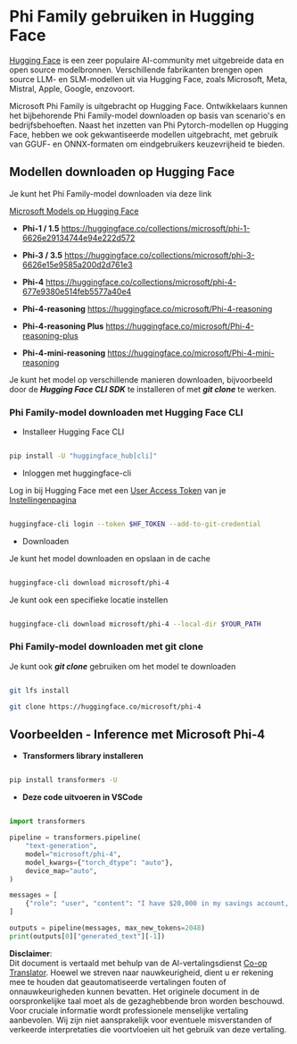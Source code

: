 <!--
CO_OP_TRANSLATOR_METADATA:
{
  "original_hash": "624fe133fba62773979d45f54519f7bb",
  "translation_date": "2025-07-16T18:53:39+00:00",
  "source_file": "md/01.Introduction/02/01.HF.md",
  "language_code": "nl"
}
-->
# **Phi Family gebruiken in Hugging Face**


[Hugging Face](https://huggingface.co/) is een zeer populaire AI-community met uitgebreide data en open source modelbronnen. Verschillende fabrikanten brengen open source LLM- en SLM-modellen uit via Hugging Face, zoals Microsoft, Meta, Mistral, Apple, Google, enzovoort.

Microsoft Phi Family is uitgebracht op Hugging Face. Ontwikkelaars kunnen het bijbehorende Phi Family-model downloaden op basis van scenario's en bedrijfsbehoeften. Naast het inzetten van Phi Pytorch-modellen op Hugging Face, hebben we ook gekwantiseerde modellen uitgebracht, met gebruik van GGUF- en ONNX-formaten om eindgebruikers keuzevrijheid te bieden.


## **Modellen downloaden op Hugging Face**

Je kunt het Phi Family-model downloaden via deze link

[Microsoft Models op Hugging Face](https://huggingface.co/microsoft)

-  **Phi-1 / 1.5** https://huggingface.co/collections/microsoft/phi-1-6626e29134744e94e222d572

-  **Phi-3 / 3.5** https://huggingface.co/collections/microsoft/phi-3-6626e15e9585a200d2d761e3

-  **Phi-4** https://huggingface.co/collections/microsoft/phi-4-677e9380e514feb5577a40e4

- **Phi-4-reasoning** https://huggingface.co/microsoft/Phi-4-reasoning

- **Phi-4-reasoning Plus** https://huggingface.co/microsoft/Phi-4-reasoning-plus 

- **Phi-4-mini-reasoning** https://huggingface.co/microsoft/Phi-4-mini-reasoning

Je kunt het model op verschillende manieren downloaden, bijvoorbeeld door de ***Hugging Face CLI SDK*** te installeren of met ***git clone*** te werken.

### **Phi Family-model downloaden met Hugging Face CLI**

- Installeer Hugging Face CLI

```bash

pip install -U "huggingface_hub[cli]"

```

- Inloggen met huggingface-cli

Log in bij Hugging Face met een [User Access Token](https://huggingface.co/docs/hub/security-tokens) van je [Instellingenpagina](https://huggingface.co/settings/tokens)


```bash

huggingface-cli login --token $HF_TOKEN --add-to-git-credential

```

- Downloaden 


Je kunt het model downloaden en opslaan in de cache 

```bash

huggingface-cli download microsoft/phi-4

```

Je kunt ook een specifieke locatie instellen


```bash

huggingface-cli download microsoft/phi-4 --local-dir $YOUR_PATH

```


### **Phi Family-model downloaden met git clone**

Je kunt ook ***git clone*** gebruiken om het model te downloaden

```bash

git lfs install

git clone https://huggingface.co/microsoft/phi-4

```

## **Voorbeelden - Inference met Microsoft Phi-4**

- **Transformers library installeren**

```bash

pip install transformers -U

```

- **Deze code uitvoeren in VSCode**

```python

import transformers

pipeline = transformers.pipeline(
    "text-generation",
    model="microsoft/phi-4",
    model_kwargs={"torch_dtype": "auto"},
    device_map="auto",
)

messages = [
    {"role": "user", "content": "I have $20,000 in my savings account, where I receive a 4% profit per year and payments twice a year. Can you please tell me how long it will take for me to become a millionaire? Also, can you please explain the math step by step as if you were explaining it to an uneducated person?"},
]

outputs = pipeline(messages, max_new_tokens=2048)
print(outputs[0]["generated_text"][-1])

```

**Disclaimer**:  
Dit document is vertaald met behulp van de AI-vertalingsdienst [Co-op Translator](https://github.com/Azure/co-op-translator). Hoewel we streven naar nauwkeurigheid, dient u er rekening mee te houden dat geautomatiseerde vertalingen fouten of onnauwkeurigheden kunnen bevatten. Het originele document in de oorspronkelijke taal moet als de gezaghebbende bron worden beschouwd. Voor cruciale informatie wordt professionele menselijke vertaling aanbevolen. Wij zijn niet aansprakelijk voor eventuele misverstanden of verkeerde interpretaties die voortvloeien uit het gebruik van deze vertaling.